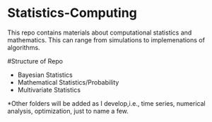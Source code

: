 # Statistics-Computing

This repo contains materials about computational statistics and mathematics. This can range from simulations to implemenations of algorithms. 

#Structure of Repo

- Bayesian Statistics
- Mathematical Statistics/Probability
- Multivariate Statistics

*Other folders will be added as I develop,i.e., time series, numerical analysis, optimization, just to name a few. 
